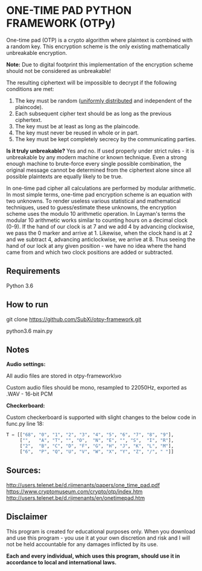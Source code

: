 # ONE-TIME PAD PYTHON FRAMEWORK (OTPy)

One-time pad (OTP) is a crypto algorithm where plaintext is combined with a random key. This encryption scheme is the only existing mathematically unbreakable encryption.

**Note:** Due to digital footprint this implementation of the encryption scheme should not be considered as unbreakable!

The resulting  ciphertext will be impossible to decrypt if the following conditions are met:

1.  The key must be random ([uniformly distributed](https://en.wikipedia.org/wiki/Discrete_uniform_distribution "Discrete uniform distribution")  and  independent of the plaincode).
2. Each subsequent cipher text should be as long as the previous ciphertext.
3.  The key must be at least as long as the plaincode.
4.  The key must never be reused in whole or in part.
5.  The key must be kept completely  secrecy  by the communicating parties.

**Is it truly unbreakable?** Yes and no. If used properly under strict rules - it is unbreakable by any modern machine or known technique.
Even a strong enough machine to brute-force every single possible combination, the original message cannot be determined from the ciphertext alone since all possible plaintexts are equally likely to be true.

In one-time pad cipher all calculations are performed by modular arithmetic. In most simple terms, one-time pad encryption scheme is an equation with two unknowns. To render useless various statistical and mathematical techniques, used  to guess/estimate these unknowns, the encryption scheme uses the modulo 10 arithmetic operation. In Layman's terms the modular 10 arithmetic works similar to counting hours on a decimal clock (0-9). If the hand of our clock is at 7 and we add 4 by advancing clockwise, we pass the 0 marker and arrive at 1. Likewise, when the clock hand is at 2 and we subtract 4, advancing anticlockwise, we arrive at 8. Thus seeing the hand of our lock at any given position - we have no idea where the hand came from and which two clock positions are added or subtracted. 

## Requirements
Python 3.6

## How to run
git clone https://github.com/SubXi/otpy-framework.git

python3.6 main.py

## Notes

**Audio settings:**

All audio files are stored in otpy-framework\vo

Custom audio files should be mono, resampled to 22050Hz, exported as .WAV - 16-bit PCM

**Checkerboard:**

Custom checkerboard is supported with slight changes to the below code in func.py line 18:
```python
T = [["68", "0", "1", "2", "3", "4", "5", "6", "7", "8", "9"],
     ["",   "A", "T", "", "O",  "N", "E", "", "S",  "I", "R"],
     ["2",  "B", "C", "D", "F", "G", "H", "J", "K", "L", "M"],
     ["6",  "P", "Q", "U", "V", "W", "X", "Y", "Z", "/", " "]]
```

## Sources:

http://users.telenet.be/d.rijmenants/papers/one_time_pad.pdf
https://www.cryptomuseum.com/crypto/otp/index.htm
http://users.telenet.be/d.rijmenants/en/onetimepad.htm

## Disclaimer

This program is created for educational purposes only. 
When you download and use this program - you use it at your own discretion and risk and I will not be held accountable for any damages inflicted by its use.

**Each and every individual, which uses this program, should use it in accordance to local and international laws.**
